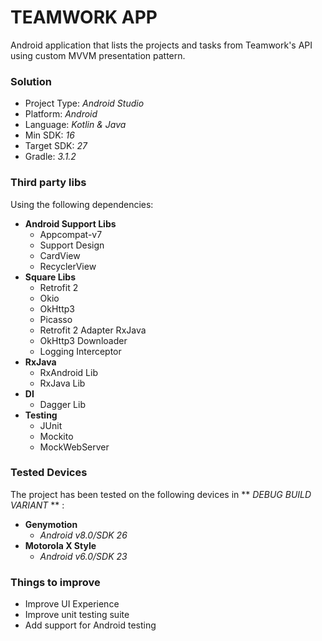 # TEAMWORK APP #

Android application that lists the projects and tasks from Teamwork's API using custom MVVM presentation pattern.


### Solution ###

* Project Type: *Android Studio*
* Platform: *Android*
* Language: **Kotlin* & Java*
* Min SDK: *16*
* Target SDK: *27*
* Gradle: *3.1.2*

### Third party libs ###

Using the following dependencies:

* **Android Support Libs**
    * Appcompat-v7
    * Support Design
    * CardView
    * RecyclerView
* **Square Libs**
    * Retrofit 2
    * Okio
    * OkHttp3
    * Picasso
    * Retrofit 2 Adapter RxJava
    * OkHttp3 Downloader
    * Logging Interceptor
* **RxJava**
    * RxAndroid Lib
    * RxJava Lib
* **DI**
    * Dagger Lib
* **Testing**
    * JUnit
    * Mockito
    * MockWebServer


### Tested Devices ###

The project has been tested on the following devices in ** *DEBUG BUILD VARIANT* ** :

* **Genymotion**
    * *Android v8.0/SDK 26*
* **Motorola X Style**
    * *Android v6.0/SDK 23*

### Things to improve ###

* Improve UI Experience
* Improve unit testing suite
* Add support for Android testing
